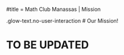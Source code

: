 #title = Math Club Manassas | Mission







.glow-text.no-user-interaction # Our Mission!
# TO BE UPDATED